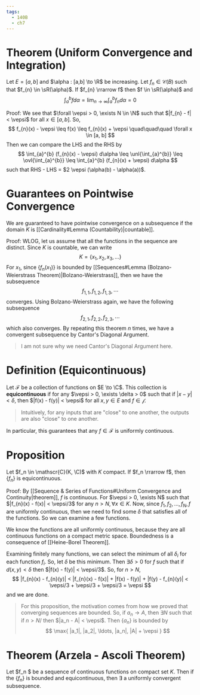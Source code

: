 ```yaml
---
tags:
  - 140B
  - ch7
---
```


# Theorem (Uniform Convergence and Integration)
Let $E = [a,b]$ and $\alpha : [a,b] \to \R$ be increasing. Let $f_{n} \in \mathscr{C}(B)$ such that $f_{n} \in \sR(\alpha)$. If $f_{n} \rrarrow f$ then $f \in \sR(\alpha)$ and 
$$
\int_{a}^{b}f d\alpha = \lim_{n\to\infty} \int_{a}^{b} f_{n} d \alpha = 0
$$

Proof:
We see that $\forall \vepsi > 0, \exists N \in \N$ such that $|f_{n} - f| < \vepsi$ for all $x \in [a,b]$. So, 
$$
f_{n}(x) - \vepsi \leq f(x) \leq f_{n}(x) + \vepsi  
\quad\quad\quad \forall x \in [a, b]
$$
Then we can compare the LHS and the RHS by  
$$
\int_{a}^{b} (f_{n}(x) - \vepsi) d\alpha 
\leq 
\unl{\int_{a}^{b}} 
\leq 
\ovl{\int_{a}^{b}} 
\leq 
\int_{a}^{b} (f_{n}(x) + \vepsi) d\alpha
$$
such that RHS - LHS = $2 \vepsi (\alpha(b) - \alpha(a))$. 

# Guarantees on Pointwise Convergence
We are guaranteed to have pointwise convergence on a subsequence if the domain $K$ is [[Cardinality#Lemma (Countability)|countable]]. 

Proof:
WLOG, let us assume that all the functions in the sequence are distinct. Since $K$ is countable, we can write 
$$
K = \{ x_1, x_2, x_3, \ldots  \}
$$
For $x_1$, since $\{ f_{n}(x_1) \}$ is bounded by [[Sequences#Lemma (Bolzano-Weierstrass Theorem)|Bolzano-Weierstrass]], then we have the subsequence
$$
f_{1, 1}, f_{1,2}, f_{1, 3}, \cdots
$$
converges. Using Bolzano-Weierstrass again, we have the following subsequence
$$
f_{2, 1}, f_{2, 2}, f_{2,3}, \cdots
$$
which also converges. By repeating this theorem $n$ times, we have a convergent subsequence by Cantor's Diagonal Argument.
> I am not sure why we need Cantor's Diagonal Argument here. 

# Definition (Equicontinuous)
Let $\mathscr{F}$ be a collection of functions on $E \to \C$. This collection is **equicontinuous** if for any $\vepsi > 0, \exists \delta > 0$ such that if 
$|x - y| < \delta$, then $|f(x) - f(y)| < \vepsi$ for all $x, y \in E$ and $f \in \mathscr{f}$. 

> Intuitively, for any inputs that are "close" to one another, the outputs are also "close" to one another.

In particular, this guarantees that any $f \in \mathscr{F}$ is uniformly continuous. 

# Proposition
Let $f_n \in \mathscr{C}(K, \C)$ with $K$ compact. If $f_n \rrarrow f$, then $\{ f_n \}$ is equicontinuous. 

Proof:
By [[Sequence & Series of Functions#Uniform Convergence and Continuity|theorem]], $f$ is continuous. For $\vepsi > 0, \exists N$ such that $|f_{n}(x) - f(x)| < \vepsi/3$ for any $n > N, \forall x \in K$. Now, since $f_1, f_2, \ldots, f_N, f$ are uniformly continuous, then we need to find some $\delta$ that satisfies all of the functions. So we can examine a few functions. 

We know the functions are all uniformly continuous, because they are all continuous functions on a compact metric space. Boundedness is a consequence of [[Heine-Borel Theorem]].

Examining finitely many functions, we can select the minimum of all $\delta_i$ for each function $f_i$. So, let $\delta$ be this minimum. Then $\exists \delta > 0$ for $f$ such that if $d(x, y) < \delta$ then $|f(x) - f(y)| < \vepsi/3$. So, for $n > N$,
$$
|f_{n}(x) - f_{n}(y)| < 
|f_{n}(x) - f(x)| + |f(x) - f(y)| + |f(y) - f_{n}(y)| <
\vepsi/3 + \vepsi/3 + \vepsi/3 =
\vepsi
$$
and we are done. 

> For this proposition, the motivation comes from how we proved that converging sequences are bounded. So, if $a_n \to A$, then 
$\exists N$ such that if $n > N$/ then $|a_n - A| < \vepsi$. Then $\{a_n\}$ is bounded by 
>$$
> \max{ |a_1|, |a_2|, \ldots, |a_n|, |A| + \vepsi }
> $$

# Theorem (Arzela - Ascoli Theorem)
Let $f_n $ be a sequence of continuous functions on compact set $K$. Then if the $\{f_n\}$ is bounded and equicontinuous, then $\exists$ a uniformly convergent subsequence.

